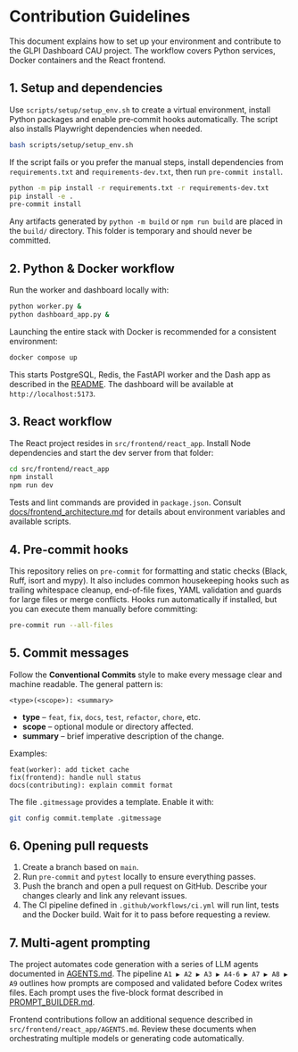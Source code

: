 # Contribution Guidelines

This document explains how to set up your environment and contribute to the GLPI Dashboard CAU project. The workflow covers Python services, Docker containers and the React frontend.

## 1. Setup and dependencies

Use `scripts/setup/setup_env.sh` to create a virtual environment, install Python packages and enable pre‑commit hooks automatically. The script also installs Playwright dependencies when needed.

```bash
bash scripts/setup/setup_env.sh
```

If the script fails or you prefer the manual steps, install dependencies from `requirements.txt` and `requirements-dev.txt`, then run `pre-commit install`.

```bash
python -m pip install -r requirements.txt -r requirements-dev.txt
pip install -e .
pre-commit install
```

Any artifacts generated by `python -m build` or `npm run build` are placed in the `build/` directory. This folder is temporary and should never be committed.

## 2. Python & Docker workflow

Run the worker and dashboard locally with:

```bash
python worker.py &
python dashboard_app.py &
```

Launching the entire stack with Docker is recommended for a consistent environment:

```bash
docker compose up
```

This starts PostgreSQL, Redis, the FastAPI worker and the Dash app as described in the [README](README.md). The dashboard will be available at `http://localhost:5173`.

## 3. React workflow

The React project resides in `src/frontend/react_app`. Install Node dependencies and start the dev server from that folder:

```bash
cd src/frontend/react_app
npm install
npm run dev
```

Tests and lint commands are provided in `package.json`. Consult [docs/frontend_architecture.md](docs/frontend_architecture.md) for details about environment variables and available scripts.

## 4. Pre‑commit hooks

This repository relies on `pre-commit` for formatting and static checks (Black, Ruff, isort and mypy). It also includes common housekeeping hooks such as trailing whitespace cleanup, end-of-file fixes, YAML validation and guards for large files or merge conflicts. Hooks run automatically if installed, but you can execute them manually before committing:

```bash
pre-commit run --all-files
```

## 5. Commit messages

Follow the **Conventional Commits** style to make every message clear and
machine readable. The general pattern is:

```text
<type>(<scope>): <summary>
```

- **type** – `feat`, `fix`, `docs`, `test`, `refactor`, `chore`, etc.
- **scope** – optional module or directory affected.
- **summary** – brief imperative description of the change.

Examples:

```text
feat(worker): add ticket cache
fix(frontend): handle null status
docs(contributing): explain commit format
```

The file `.gitmessage` provides a template. Enable it with:

```bash
git config commit.template .gitmessage
```

## 6. Opening pull requests

1. Create a branch based on `main`.
2. Run `pre-commit` and `pytest` locally to ensure everything passes.
3. Push the branch and open a pull request on GitHub. Describe your changes clearly and link any relevant issues.
4. The CI pipeline defined in `.github/workflows/ci.yml` will run lint, tests and the Docker build. Wait for it to pass before requesting a review.

## 7. Multi‑agent prompting

The project automates code generation with a series of LLM agents documented in [AGENTS.md](AGENTS.md). The pipeline `A1 ▶ A2 ▶ A3 ▶ A4‑6 ▶ A7 ▶ A8 ▶ A9` outlines how prompts are composed and validated before Codex writes files.
Each prompt uses the five-block format described in [PROMPT_BUILDER.md](PROMPT_BUILDER.md).

Frontend contributions follow an additional sequence described in `src/frontend/react_app/AGENTS.md`. Review these documents when orchestrating multiple models or generating code automatically.
